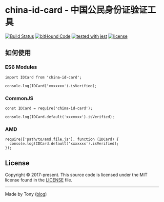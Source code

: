 # china-id-card - 中国公民身份证验证工具

[![Build Status](https://travis-ci.org/tonyc726/china-id-card.svg?style=flat-square&branch=master)](https://travis-ci.org/tonyc726/china-id-card)
[![bitHound Code](https://www.bithound.io/github/tonyc726/china-id-card/badges/code.svg)](https://www.bithound.io/github/tonyc726/china-id-card)
[![tested with jest](https://img.shields.io/badge/tested_with-jest-99424f.svg)](https://github.com/facebook/jest)
[![license](https://img.shields.io/github/license/mashape/apistatus.svg?style=flat-square)](https://github.com/tonyc726/china-id-card)

## 如何使用

### ES6 Modules
```
import IDCard from 'china-id-card';

console.log(IDCard('xxxxxxx').isVerified);
```

### CommonJS
```
const IDCard = require('china-id-card');

console.log(IDCard.default('xxxxxxx').isVerified);
```

### AMD
```
require(['path/to/amd.file.js'], function (IDCard) {
  console.log(IDCard.default('xxxxxxx').isVerified);
});
```

## License

Copyright © 2017-present. This source code is licensed under the MIT license found in the
[LICENSE](./LICENSE) file.

---
Made by Tony ([blog](https://itony.net))
